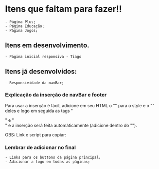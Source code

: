 # Itens que faltam para fazer!!
    - Página Plus;
    - Página Educação;
    - Página Jogos;

## Itens em desenvolvimento.
    - Página inicial responsiva - Tiago
## Itens já desenvolvidos:
    - Responsividade da navBar;


### Explicação da inserção de navBar e footer
 <p>Para usar a inserção é fácil, adicione em seu HTML o "<link>" para o style e o "<script></script>" deles e logo em seguida as tags "<nav><nav>" e "<footer></footer>" e a inserção será feita automáticamente (adicione dentro do "<body></body>").</p>

OBS: Link e script para copiar:
 <p><link rel="stylesheet" href="../navBar-footer/navBar-footerStyle.css"><!--Link para o estilo da navBar--></p>
 <p><script src="../navBar-footer/navBar-footerScript.js"></script><!--Script para a navBar e inserção dela--></p>

 ### Lembrar de adicionar no final
    - Links para os buttons da página principal;
    - Adicionar a logo em todas as páginas;